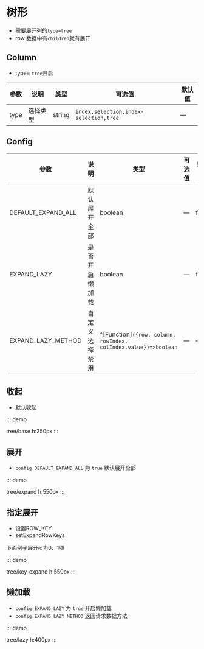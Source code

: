 # 树形

-   需要展开列的`type=tree`
-   row 数据中有`children`就有展开

## Column

-   type= `tree`开启

| 参数 | 说明     | 类型   | 可选值                                 | 默认值 |
| ---- | -------- | ------ | -------------------------------------- | ------ |
| type | 选择类型 | string | `index,selection,index-selection,tree` | —      |

## Config

| 参数               | 说明           | 类型                                                            | 可选值 | 默认值 |
| ------------------ | -------------- | --------------------------------------------------------------- | ------ | ------ |
| DEFAULT_EXPAND_ALL | 默认展开全部   | boolean                                                         | —      | false  |
| EXPAND_LAZY        | 是否开启懒加载 | boolean                                                         | —      | false  |
| EXPAND_LAZY_METHOD | 自定义选择禁用 | ^[Function]`({row, column, rowIndex, colIndex,value})=>boolean` | —      | —      |

## 收起

-   默认收起

::: demo

tree/base
h:250px
:::

## 展开

-   `config.DEFAULT_EXPAND_ALL` 为 `true` 默认展开全部

::: demo

tree/expand
h:550px
:::

## 指定展开
- 设置ROW_KEY
- setExpandRowKeys

 下面例子展开id为0、1项

::: demo

tree/key-expand
h:550px
:::


## 懒加载

-   `config.EXPAND_LAZY` 为 `true` 开启懒加载
-   `config.EXPAND_LAZY_METHOD` 返回请求数据方法

::: demo

tree/lazy
h:400px
:::

